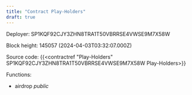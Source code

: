```yaml
---
title: "Contract Play-Holders"
draft: true
---
```

Deployer: SP1KQF92CJY3ZHN8TRA1T50VBRRSE4VWSE9M7X58W


 



Block height: 145057 (2024-04-03T03:32:07.000Z)

Source code: {{<contractref "Play-Holders" SP1KQF92CJY3ZHN8TRA1T50VBRRSE4VWSE9M7X58W Play-Holders>}}

Functions:

* airdrop _public_
